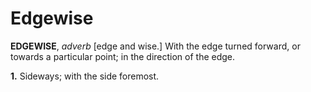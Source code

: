 # Edgewise

**EDGEWISE**, _adverb_ \[edge and wise.\] With the edge turned forward, or towards a particular point; in the direction of the edge.

**1.** Sideways; with the side foremost.